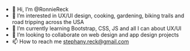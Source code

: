 - 👋 Hi, I’m @RonnieReck
- 👀 I’m interested in UX/UI design, cooking, gardening, biking trails and road tripping across the USA
- 🌱 I’m currently learning Bootstrap, CSS, JS and all I can about UX/UI
- 💞️ I’m looking to collaborate on web design and app design projects
- 📫 How to reach me stephany.reck@gmail.com

<!---
RonnieReck/RonnieReck is a ✨ special ✨ repository because its `README.md` (this file) appears on your GitHub profile.
You can click the Preview link to take a look at your changes.
--->
